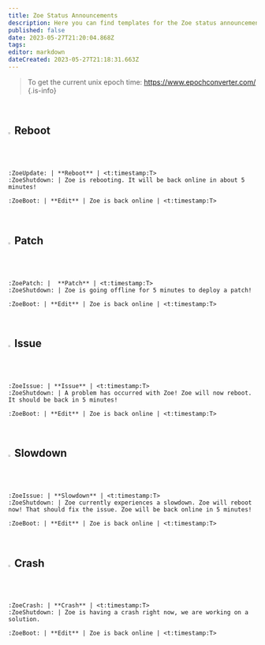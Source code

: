 ```yaml
---
title: Zoe Status Announcements
description: Here you can find templates for the Zoe status announcements.
published: false
date: 2023-05-27T21:20:04.868Z
tags: 
editor: markdown
dateCreated: 2023-05-27T21:18:31.663Z
---
```


> To get the current unix epoch time: <https://www.epochconverter.com/>
>{.is-info}

<br>

## <img src="https://cdn.discordapp.com/attachments/1112117606191734786/1112126653909438475/ZoeUpdate.gif" width="1.5%"> Reboot

```
:ZoeUpdate: | **Reboot** | <t:timestamp:T>
:ZoeShutdown: | Zoe is rebooting. It will be back online in about 5 minutes!

:ZoeBoot: | **Edit** | Zoe is back online | <t:timestamp:T>
```
<br>

## <img src="https://cdn.discordapp.com/attachments/1112117606191734786/1112126653183832074/ZoePatch.png" width="1.5%"> Patch
```
:ZoePatch: |  **Patch** | <t:timestamp:T>
:ZoeShutdown: | Zoe is going offline for 5 minutes to deploy a patch!

:ZoeBoot: | **Edit** | Zoe is back online | <t:timestamp:T>
```
<br>

## <img src="https://cdn.discordapp.com/attachments/1112117606191734786/1112126652927971399/ZoeIssue.png" width="1.5%"> Issue
```
:ZoeIssue: | **Issue** | <t:timestamp:T>
:ZoeShutdown: | A problem has occurred with Zoe! Zoe will now reboot. It should be back in 5 minutes!

:ZoeBoot: | **Edit** | Zoe is back online | <t:timestamp:T>
```
<br>

## <img src="https://cdn.discordapp.com/attachments/1112117606191734786/1112126652927971399/ZoeIssue.png" width="1.5%"> Slowdown
```
:ZoeIssue: | **Slowdown** | <t:timestamp:T>
:ZoeShutdown: | Zoe currently experiences a slowdown. Zoe will reboot now! That should fix the issue. Zoe will be back online in 5 minutes! 

:ZoeBoot: | **Edit** | Zoe is back online | <t:timestamp:T>
```
<br>

## <img src="https://cdn.discordapp.com/attachments/1112117606191734786/1112126654815412316/ZoeCrash.png" width="1.5%"> Crash
```
:ZoeCrash: | **Crash** | <t:timestamp:T>
:ZoeShutdown: | Zoe is having a crash right now, we are working on a solution.

:ZoeBoot: | **Edit** | Zoe is back online | <t:timestamp:T>
```
<br>



